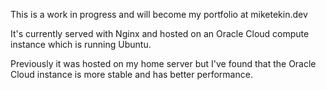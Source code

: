 This is a work in progress and will become my portfolio at miketekin.dev

It's currently served with Nginx and hosted on an Oracle Cloud compute instance which is running Ubuntu.

Previously it was hosted on my home server but I've found that the Oracle Cloud instance is more stable and has better performance.
